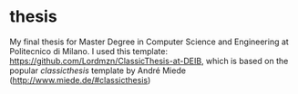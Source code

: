 # thesis
My final thesis for Master Degree in Computer Science and Engineering at Politecnico di Milano. 
I used this template: https://github.com/Lordmzn/ClassicThesis-at-DEIB, 
which is based on the popular *classicthesis* template by André Miede (http://www.miede.de/#classicthesis)
